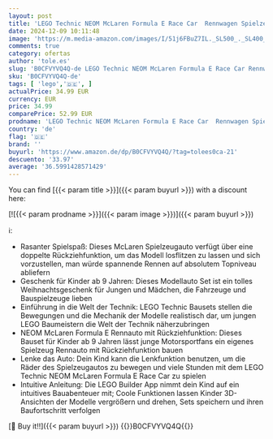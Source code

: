 ```yaml
---
layout: post
title: 'LEGO Technic NEOM McLaren Formula E Race Car  Rennwagen Spielzeug für Kinder ab 9 Jahren  Jungen und Mädchen  Modellfahrzeug-Bausatz  Dekoration für das Kinderzimmer  Geschenkidee zum Geburtstag 42169'
date: 2024-12-09 10:11:48
image: 'https://m.media-amazon.com/images/I/51j6FBuZ7IL._SL500_._SL400_.jpg'
comments: true
category: ofertas
author: 'tole.es'
slug: 'B0CFVYVQ4Q-de LEGO Technic NEOM McLaren Formula E Race Car Rennwagen...'
sku: 'B0CFVYVQ4Q-de'
tags: [ 'lego','🇩🇪', ]
actualPrice: 34.99 EUR
currency: EUR
price: 34.99
comparePrice: 52.99 EUR
prodname: 'LEGO Technic NEOM McLaren Formula E Race Car  Rennwagen Spielzeug für Kinder ab 9 Jahren  Jungen und Mädchen  Modellfahrzeug-Bausatz  Dekoration für das Kinderzimmer  Geschenkidee zum Geburtstag 42169'
country: 'de'
flag: '🇩🇪'
brand: ''
buyurl: 'https://www.amazon.de/dp/B0CFVYVQ4Q/?tag=tolees0ca-21'
descuento: '33.97'
average: '36.5991428571429'
---
```


You can find [{{< param title >}}]({{< param buyurl >}}) with a discount here:

[![{{< param prodname >}}]({{< param image >}})]({{< param buyurl >}})

ℹ️:

- Rasanter Spielspaß: Dieses McLaren Spielzeugauto verfügt über eine doppelte Rückziehfunktion, um das Modell losflitzen zu lassen und sich vorzustellen, man würde spannende Rennen auf absolutem Topniveau abliefern
- Geschenk für Kinder ab 9 Jahren: Dieses Modellauto Set ist ein tolles Weihnachtsgeschenk für Jungen und Mädchen, die Fahrzeuge und Bauspielzeuge lieben
- Einführung in die Welt der Technik: LEGO Technic Bausets stellen die Bewegungen und die Mechanik der Modelle realistisch dar, um jungen LEGO Baumeistern die Welt der Technik näherzubringen
- NEOM McLaren Formula E Rennauto mit Rückziehfunktion: Dieses Bauset für Kinder ab 9 Jahren lässt junge Motorsportfans ein eigenes Spielzeug Rennauto mit Rückziehfunktion bauen
- Lenke das Auto: Dein Kind kann die Lenkfunktion benutzen, um die Räder des Spielzeugautos zu bewegen und viele Stunden mit dem LEGO Technic NEOM McLaren Formula E Race Car zu spielen
- Intuitive Anleitung: Die LEGO Builder App nimmt dein Kind auf ein intuitives Bauabenteuer mit; Coole Funktionen lassen Kinder 3D-Ansichten der Modelle vergrößern und drehen, Sets speichern und ihren Baufortschritt verfolgen

[🛒 Buy it!!]({{< param buyurl >}})
{{<world>}}B0CFVYVQ4Q{{</world>}}
